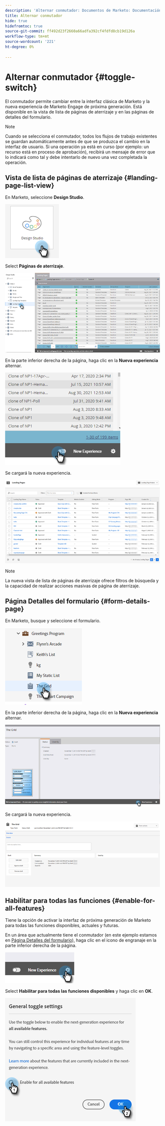 ```yaml
---
description: 'Alternar conmutador: Documentos de Marketo: Documentación del producto'
title: Alternar conmutador
hide: true
hidefromtoc: true
source-git-commit: ff492d23f2660a66adfa392cf4fdfd8cb19d126a
workflow-type: tm+mt
source-wordcount: '221'
ht-degree: 0%

---
```


# Alternar conmutador {#toggle-switch}

El conmutador permite cambiar entre la interfaz clásica de Marketo y la nueva experiencia de Marketo Engage de próxima generación. Está disponible en la vista de lista de páginas de aterrizaje y en las páginas de detalles del formulario.

>[!NOTE]
>
>Cuando se selecciona el conmutador, todos los flujos de trabajo existentes se guardan automáticamente antes de que se produzca el cambio en la interfaz de usuario. Si una operación ya está en curso (por ejemplo: un recurso está en proceso de aprobación), recibirá un mensaje de error que lo indicará como tal y debe intentarlo de nuevo una vez completada la operación.

## Vista de lista de páginas de aterrizaje {#landing-page-list-view}

En Marketo, seleccione **Design Studio**.

![](assets/toggle-switch-1.png)

Select **Páginas de aterrizaje**.

![](assets/toggle-switch-2.png)

En la parte inferior derecha de la página, haga clic en la **Nueva experiencia** alternar.

![](assets/toggle-switch-3.png)

Se cargará la nueva experiencia.

![](assets/toggle-switch-4.png)

>[!NOTE]
>
>La nueva vista de lista de páginas de aterrizaje ofrece filtros de búsqueda y la capacidad de realizar acciones masivas de página de aterrizaje.

## Página Detalles del formulario {#form-details-page}

En Marketo, busque y seleccione el formulario.

![](assets/toggle-switch-5.png)

En la parte inferior derecha de la página, haga clic en la **Nueva experiencia** alternar.

![](assets/toggle-switch-6.png)

Se cargará la nueva experiencia.

![](assets/toggle-switch-7.png)

## Habilitar para todas las funciones {#enable-for-all-features}

Tiene la opción de activar la interfaz de próxima generación de Marketo para todas las funciones disponibles, actuales y futuras.

En un área que actualmente tiene el conmutador (en este ejemplo estamos en [Página Detalles del formulario](#form-details-page)), haga clic en el icono de engranaje en la parte inferior derecha de la página.

![](assets/toggle-switch-8.png)

Select **Habilitar para todas las funciones disponibles** y haga clic en **OK**.

![](assets/toggle-switch-9.png)
